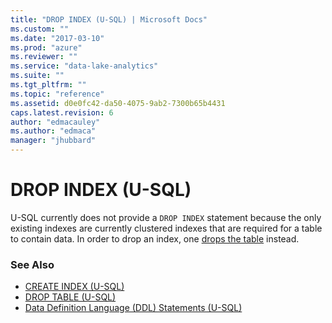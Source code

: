 ```yaml
---
title: "DROP INDEX (U-SQL) | Microsoft Docs"
ms.custom: ""
ms.date: "2017-03-10"
ms.prod: "azure"
ms.reviewer: ""
ms.service: "data-lake-analytics"
ms.suite: ""
ms.tgt_pltfrm: ""
ms.topic: "reference"
ms.assetid: d0e0fc42-da50-4075-9ab2-7300b65b4431
caps.latest.revision: 6
author: "edmacauley"
ms.author: "edmaca"
manager: "jhubbard"
---
```

# DROP INDEX (U-SQL)
U-SQL currently does not provide a `DROP INDEX` statement because the only existing indexes are currently clustered indexes that are required for a table to contain data. In order to drop an index, one [drops the table](drop-table-u-sql.md)  instead.  
  
### See Also    
-  [CREATE INDEX (U-SQL)](create-index-u-sql.md)
-  [DROP TABLE (U-SQL)](drop-table-u-sql.md)  
- [Data Definition Language (DDL) Statements (U-SQL)](data-definition-language-ddl-statements-u-sql.md)





